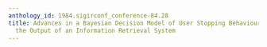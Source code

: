 ```yaml
---
anthology_id: 1984.sigirconf_conference-84.28
title: Advances in a Bayesian Decision Model of User Stopping Behaviour for Scanning
  the Output of an Information Retrieval System
---
```

